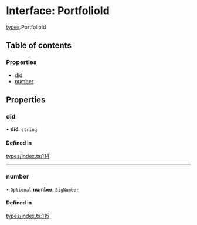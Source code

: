 # Interface: PortfolioId

[types](../wiki/types).PortfolioId

## Table of contents

### Properties

- [did](../wiki/types.PortfolioId#did)
- [number](../wiki/types.PortfolioId#number)

## Properties

### did

• **did**: `string`

#### Defined in

[types/index.ts:114](https://github.com/PolymathNetwork/polymesh-sdk/blob/299ce247/src/types/index.ts#L114)

___

### number

• `Optional` **number**: `BigNumber`

#### Defined in

[types/index.ts:115](https://github.com/PolymathNetwork/polymesh-sdk/blob/299ce247/src/types/index.ts#L115)
